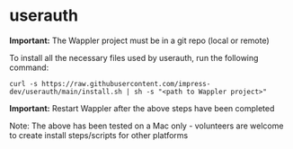 # userauth

**Important:** The Wappler project must be in a git repo (local or remote)

To install all the necessary files used by userauth, run the following command:

```
curl -s https://raw.githubusercontent.com/impress-dev/userauth/main/install.sh | sh -s "<path to Wappler project>"
```

**Important:** Restart Wappler after the above steps have been completed

Note: The above has been tested on a Mac only - volunteers are welcome to create install steps/scripts for other platforms
